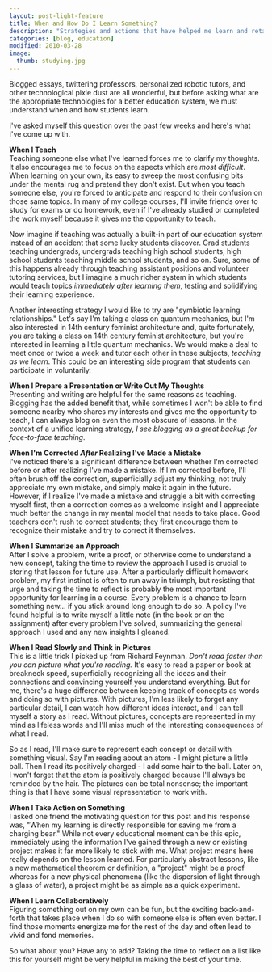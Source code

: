 ```yaml
---
layout: post-light-feature
title: When and How Do I Learn Something?
description: "Strategies and actions that have helped me learn and retain material."
categories: [blog, education]
modified: 2010-03-28
image:
  thumb: studying.jpg
---
```

Blogged essays, twittering professors, personalized robotic tutors, and other technological pixie dust are all wonderful, but before asking what are the appropriate technologies for a better education system, we must understand when and how students learn.

I've asked myself this question over the past few weeks and here's what I've come up with.

<strong>When I Teach</strong><br>
Teaching someone else what I've learned forces me to clarify my thoughts.  It also encourages me to focus on the aspects which are <em>most difficult</em>.  When learning on your own, its easy to sweep the most confusing bits under the mental rug and pretend they don't exist.  But when you teach someone else, you're forced to anticipate and respond to their confusion on those same topics.  In many of my college courses, I'll invite friends over to study for exams or do homework, even if I've already studied or completed the work myself because it gives me the opportunity to teach.

Now imagine if teaching was actually a built-in part of our education system instead of an accident that some lucky students discover.  Grad students teaching undergrads, undergrads teaching high school students, high school students teaching middle school students, and so on.  Sure, some of this happens already through teaching assistant positions and volunteer tutoring services, but I imagine a much richer system in which students would teach topics <em>immediately after learning them</em>, testing and solidifying their learning experience.

Another interesting strategy I would like to try are "symbiotic learning relationships."  Let's say I'm taking a class on quantum mechanics, but I'm also interested in 14th century feminist architecture and, quite fortunately, you are taking a class on 14th century feminist architecture, but you're interested in learning a little quantum mechanics.  We would make a deal to meet once or twice a week and tutor each other in these subjects, <em>teaching as we learn</em>.  This could be an interesting side program that students can participate in voluntarily.

<strong>When I Prepare a Presentation or Write Out My Thoughts</strong><br>
Presenting and writing are helpful for the same reasons as teaching.  Blogging has the added benefit that, while sometimes I won't be able to find someone nearby who shares my interests and gives me the opportunity to teach, I can always blog on even the most obscure of lessons.  In the context of a unified learning strategy, <em>I see blogging as a great backup for face-to-face teaching</em>.

<strong>When I'm Corrected <em>After</em> Realizing I've Made a Mistake</strong><br>
I've noticed there's a significant difference between whether I'm corrected before or after realizing I've made a mistake.  If I'm corrected before, I'll often brush off the correction, superficially adjust my thinking, not truly appreciate my own mistake, and simply make it again in the future.  However, if I realize I've made a mistake and struggle a bit with correcting myself first, then a correction comes as a welcome insight and I appreciate much better the change in my mental model that needs to take place.  Good teachers don't rush to correct students; they first encourage them to recognize their mistake and try to correct it themselves.

<strong>When I Summarize an Approach</strong><br>
After I solve a problem, write a proof, or otherwise come to understand a new concept, taking the time to review the approach I used is crucial to storing that lesson for future use.  After a particularly difficult homework problem, my first instinct is often to run away in triumph, but resisting that urge and taking the time to reflect is probably the most important opportunity for learning in a course.  Every problem is a chance to learn something new... if you stick around long enough to do so.  A policy I've found helpful is to write myself a little note (in the book or on the assignment) after every problem I've solved, summarizing the general approach I used and any new insights I gleaned.

<strong>When I Read Slowly and Think in Pictures</strong><br>
This is a little trick I picked up from Richard Feynman.  <em>Don't read faster than you can picture what you're reading.</em>  It's easy to read a paper or book at breakneck speed, superficially recognizing all the ideas and their connections and convincing yourself you understand everything.  But for me, there's a huge difference between keeping track of concepts as words and doing so with pictures.  With pictures, I'm less likely to forget any particular detail, I can watch how different ideas interact, and I can tell myself a story as  I read.  Without pictures, concepts are represented in my mind as lifeless words and I'll miss much of the interesting consequences of what I read.

So as I read, I'll make sure to represent each concept or detail with something visual.  Say I'm reading about an atom - I might picture a little ball.  Then I read its positively charged - I add some hair to the ball.  Later on, I won't forget that the atom is positively charged because I'll always be reminded by the hair.  The pictures can be total nonsense; the important thing is that I have some visual representation to work with.

<strong>When I Take Action on Something</strong><br>
I asked one friend the motivating question for this post and his response was, "When my learning is directly responsible for saving me from a charging bear."  While not every educational moment can be this epic, immediately using the information I've gained through a new or existing project makes it far more likely to stick with me.  What project means here really depends on the lesson learned.  For particularly abstract lessons, like a new mathematical theorem or definition, a "project" might be a proof whereas for a new physical phenomena (like the dispersion of light through a glass of water), a project might be as simple as a quick experiment.

<strong>When I Learn Collaboratively</strong><br>
Figuring something out on my own can be fun, but the exciting back-and-forth that takes place when I do so with someone else is often even better.  I find those moments energize me for the rest of the day and often lead to vivid and fond memories.

So what about you?  Have any to add?  Taking the time to reflect on a list like this for yourself might be very helpful in making the best of your time.